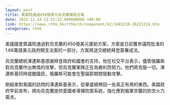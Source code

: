 ```yaml
---
layout: post
title: 美眾院通過450億美元烏克蘭援助方案
date: 2022-12-24 12:51:22.000000000 +08:00
link: https://news.rthk.hk/rthk/ch/component/k2/1681218-20221224.htm
categories: rthk
---
```


美國國會眾議院通過對烏克蘭的450億美元援助方案，方案是日前獲參議院批准的1.66萬億美元政府開支法案的一部分，方案將送交總統拜登簽署成法。

烏克蘭總統澤連斯基感謝拜登政府和國會的支持，他在社交平台表示，儘管俄羅斯對烏克蘭作出無情的攻擊，但烏克蘭軍隊正在為勝利而努力。他們將克服一切。澤連斯基同時提醒國民，俄羅斯可能會在聖誕節期間發動攻擊。

剛結束對美國的訪問的澤連斯基表示，從華盛頓帶回一些真正有用的東西。美國政府早前宣布，將向烏克蘭提供愛國者導彈防禦系統，強化應對俄軍空襲的防空火力需求。
